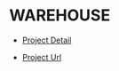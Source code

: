 # WAREHOUSE

- [Project Detail](https://www.junghomun.com/JPORTFOLIO/projects/project6)

- [Project Url](https://www.junghomun.com/WAREHOUSE)
